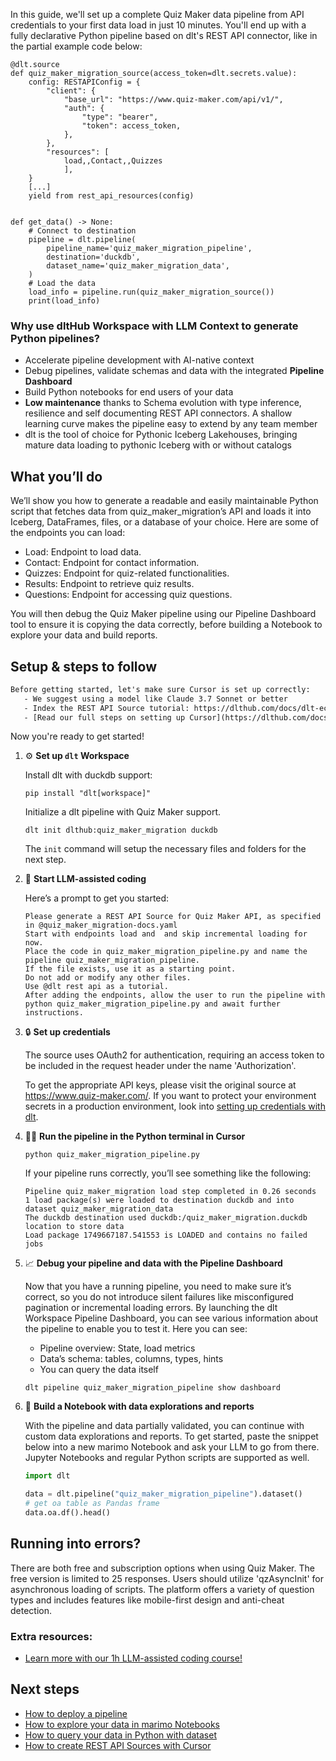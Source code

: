 In this guide, we'll set up a complete Quiz Maker data pipeline from API credentials to your first data load in just 10 minutes. You'll end up with a fully declarative Python pipeline based on dlt's REST API connector, like in the partial example code below:

```python-outcome
@dlt.source
def quiz_maker_migration_source(access_token=dlt.secrets.value):
    config: RESTAPIConfig = {
        "client": {
            "base_url": "https://www.quiz-maker.com/api/v1/",
            "auth": {
                "type": "bearer",
                "token": access_token,
            },
        },
        "resources": [
            load,,Contact,,Quizzes
            ],
    }
    [...]
    yield from rest_api_resources(config)


def get_data() -> None:
    # Connect to destination
    pipeline = dlt.pipeline(
        pipeline_name='quiz_maker_migration_pipeline',
        destination='duckdb',
        dataset_name='quiz_maker_migration_data', 
    )
    # Load the data
    load_info = pipeline.run(quiz_maker_migration_source())
    print(load_info) 
```

### Why use dltHub Workspace with LLM Context to generate Python pipelines?

- Accelerate pipeline development with AI-native context
- Debug pipelines, validate schemas and data with the integrated **Pipeline Dashboard**
- Build Python notebooks for end users of your data
- **Low maintenance** thanks to Schema evolution with type inference, resilience and self documenting REST API connectors. A shallow learning curve makes the pipeline easy to extend by any team member
- dlt is the tool of choice for Pythonic Iceberg Lakehouses, bringing mature data loading to pythonic Iceberg with or without catalogs

## What you’ll do

We’ll show you how to generate a readable and easily maintainable Python script that fetches data from quiz_maker_migration’s API and loads it into Iceberg, DataFrames, files, or a database of your choice. Here are some of the endpoints you can load:

- Load: Endpoint to load data.
- Contact: Endpoint for contact information.
- Quizzes: Endpoint for quiz-related functionalities.
- Results: Endpoint to retrieve quiz results.
- Questions: Endpoint for accessing quiz questions.

You will then debug the Quiz Maker pipeline using our Pipeline Dashboard tool to ensure it is copying the data correctly, before building a Notebook to explore your data and build reports.

## Setup & steps to follow

```default
Before getting started, let's make sure Cursor is set up correctly:
   - We suggest using a model like Claude 3.7 Sonnet or better
   - Index the REST API Source tutorial: https://dlthub.com/docs/dlt-ecosystem/verified-sources/rest_api/ and add it to context as **@dlt rest api**
   - [Read our full steps on setting up Cursor](https://dlthub.com/docs/dlt-ecosystem/llm-tooling/cursor-restapi#23-configuring-cursor-with-documentation)
```

Now you're ready to get started!

1. ⚙️ **Set up `dlt` Workspace**
    
    Install dlt with duckdb support:
    ```shell
    pip install "dlt[workspace]"
    ```

    Initialize a dlt pipeline with Quiz Maker support.
    ```shell
    dlt init dlthub:quiz_maker_migration duckdb
    ```

    The `init` command will setup the necessary files and folders for the next step.
    
2. 🤠 **Start LLM-assisted coding**
    
    Here’s a prompt to get you started:
    
    ```prompt
    Please generate a REST API Source for Quiz Maker API, as specified in @quiz_maker_migration-docs.yaml 
    Start with endpoints load and  and skip incremental loading for now. 
    Place the code in quiz_maker_migration_pipeline.py and name the pipeline quiz_maker_migration_pipeline. 
    If the file exists, use it as a starting point. 
    Do not add or modify any other files. 
    Use @dlt rest api as a tutorial. 
    After adding the endpoints, allow the user to run the pipeline with python quiz_maker_migration_pipeline.py and await further instructions.
    ```

    
3. 🔒 **Set up credentials** 
    
    The source uses OAuth2 for authentication, requiring an access token to be included in the request header under the name 'Authorization'.
    
    To get the appropriate API keys, please visit the original source at https://www.quiz-maker.com/.
    If you want to protect your environment secrets in a production environment, look into [setting up credentials with dlt](https://dlthub.com/docs/walkthroughs/add_credentials).
    
4. 🏃‍♀️ **Run the pipeline in the Python terminal in Cursor**
    
    ```shell
    python quiz_maker_migration_pipeline.py
    ```
    
    If your pipeline runs correctly, you’ll see something like the following:
    
    ```shell
    Pipeline quiz_maker_migration load step completed in 0.26 seconds
    1 load package(s) were loaded to destination duckdb and into dataset quiz_maker_migration_data
    The duckdb destination used duckdb:/quiz_maker_migration.duckdb location to store data
    Load package 1749667187.541553 is LOADED and contains no failed jobs
    ```
    
5. 📈 **Debug your pipeline and data with the Pipeline Dashboard**

    Now that you have a running pipeline, you need to make sure it’s correct, so you do not introduce silent failures like misconfigured pagination or incremental loading errors. By launching the dlt Workspace Pipeline Dashboard, you can see various information about the pipeline to enable you to test it. Here you can see:
    - Pipeline overview: State, load metrics
    - Data’s schema: tables, columns, types, hints
    - You can query the data itself
    
    ```shell
    dlt pipeline quiz_maker_migration_pipeline show dashboard
    ```
    
6. 🐍 **Build a Notebook with data explorations and reports**

    With the pipeline and data partially validated, you can continue with custom data explorations and reports. To get started, paste the snippet below into a new marimo Notebook and ask your LLM to go from there. Jupyter Notebooks and regular Python scripts are supported as well.

    
    ```python
    import dlt

   data = dlt.pipeline("quiz_maker_migration_pipeline").dataset()
   # get oa table as Pandas frame
   data.oa.df().head()
    ```

## Running into errors?

There are both free and subscription options when using Quiz Maker. The free version is limited to 25 responses. Users should utilize 'qzAsyncInit' for asynchronous loading of scripts. The platform offers a variety of question types and includes features like mobile-first design and anti-cheat detection.

### Extra resources:

- [Learn more with our 1h LLM-assisted coding course!](https://www.youtube.com/watch?v=GGid70rnJuM)

## Next steps

- [How to deploy a pipeline](https://dlthub.com/docs/walkthroughs/deploy-a-pipeline)
- [How to explore your data in marimo Notebooks](https://dlthub.com/docs/general-usage/dataset-access/marimo)
- [How to query your data in Python with dataset](https://dlthub.com/docs/general-usage/dataset-access/dataset)
- [How to create REST API Sources with Cursor](https://dlthub.com/docs/dlt-ecosystem/llm-tooling/cursor-restapi)
